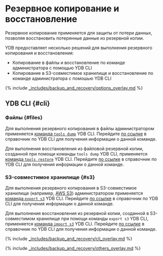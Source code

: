 # Резервное копирование и восстановление

Резервное копирование применяется для защиты от потери данных, позволяя восстановить потерянные данные из резервной копии. 

YDB предоставляет несколько решений для выполнения резервного копирования и восстановления:

- Копирование в файлы и восстановление по команде администратора с помощью YDB CLI
- Копирование в S3-совместимое хранилище и восстановление по команде администратора с помошью YDB CLI

{% include [_includes/backup_and_recovery/options_overlay.md](_includes/backup_and_recovery/options_overlay.md) %}

## YDB CLI {#cli}

### Файлы {#files}

Для выполнения резервного копирования в файлы администратором применяется [команда `tools dump`](../reference/ydb-cli/export_import/tools_dump.md) YDB CLI. Перейдите [по ссылке](../reference/ydb-cli/export_import/tools_dump.md) в справочник по YDB CLI для получения информации о данной команде.

Для выполнения восстановления из файловой резервной копии, созданной при помощи команды `tools dump` YDB CLI, применяется [команда `tools restore`](../reference/ydb-cli/export_import/tools_restore.md) YDB CLI. Перейдите [по ссылке](../reference/ydb-cli/export_import/tools_restore.md) в справочник по YDB CLI для получения информации о данной команде.

### S3-совместимое хранилище {#s3}

Для выполнения резервного копирования в S3-совместимое хранилище (например, [AWS S3](https://docs.aws.amazon.com/AmazonS3/latest/dev/Introduction.html)) администратором применяется [команда `export s3`](../reference/ydb-cli/export_import/s3_export.md) YDB CLI. Перейдите [по ссылке](../reference/ydb-cli/export_import/s3_export.md) в справочник по YDB CLI для получения информации о данной команде.

Для выполнения восстановления из резервной копии, созданной в S3-совместимом хранилище при помощи команды `export s3` YDB CLI, применяется [команда `import s3`](../reference/ydb-cli/export_import/s3_import.md) YDB CLI. Перейдите [по ссылке](../reference/ydb-cli/export_import/s3_import.md) в справочник по YDB CLI для получения информации о данной команде.

{% include [_includes/backup_and_recovery/cli_overlay.md](_includes/backup_and_recovery/cli_overlay.md) %}

{% include [_includes/backup_and_recovery/others_overlay.md](_includes/backup_and_recovery/others_overlay.md) %}


